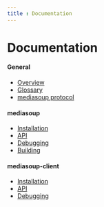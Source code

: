 ```yaml
---
title : Documentation
---
```



# Documentation

<div markdown="1">

#### General

* [Overview](/documentation/overview/)
* [Glossary](/documentation/glossary/)
* [mediasoup protocol](/documentation/mediasoup-protocol/)

#### mediasoup

* [Installation](/documentation/mediasoup/installation/)
* [API](/documentation/mediasoup/api/)
* [Debugging](/documentation/mediasoup/debugging/)
* [Building](/documentation/mediasoup/building/)

#### mediasoup-client

* [Installation](/documentation/mediasoup-client/installation/)
* [API](/documentation/mediasoup-client/api/)
* [Debugging](/documentation/mediasoup-client/debugging/)

</div>
